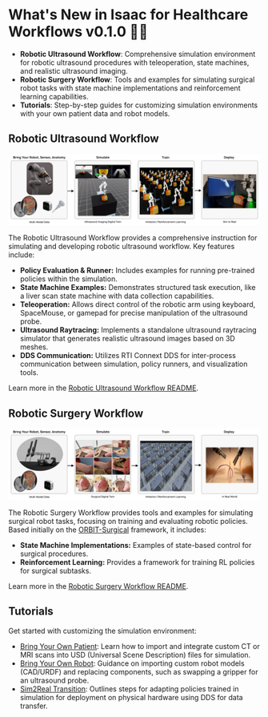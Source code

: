 # What's New in Isaac for Healthcare Workflows v0.1.0 🎉🎉

- **Robotic Ultrasound Workflow**: Comprehensive simulation environment for robotic ultrasound procedures with teleoperation, state machines, and realistic ultrasound imaging.
- **Robotic Surgery Workflow**: Tools and examples for simulating surgical robot tasks with state machine implementations and reinforcement learning capabilities.
- **Tutorials**: Step-by-step guides for customizing simulation environments with your own patient data and robot models.

## Robotic Ultrasound Workflow

![Robotic Ultrasound Workflow](../source/robotic_us_workflow.jpg)

The Robotic Ultrasound Workflow provides a comprehensive instruction for simulating and developing robotic ultrasound workflow. Key features include:

*   **Policy Evaluation & Runner:** Includes examples for running pre-trained policies within the simulation.
*   **State Machine Examples:** Demonstrates structured task execution, like a liver scan state machine with data collection capabilities.
*   **Teleoperation:** Allows direct control of the robotic arm using keyboard, SpaceMouse, or gamepad for precise manipulation of the ultrasound probe.
*   **Ultrasound Raytracing:** Implements a standalone ultrasound raytracing simulator that generates realistic ultrasound images based on 3D meshes.
*   **DDS Communication:** Utilizes RTI Connext DDS for inter-process communication between simulation, policy runners, and visualization tools.

Learn more in the [Robotic Ultrasound Workflow README](../../workflows/robotic_ultrasound/README.md).

## Robotic Surgery Workflow

![Robotic Surgery Workflow](../source/robotic_surgery_workflow.jpg)

The Robotic Surgery Workflow provides tools and examples for simulating surgical robot tasks, focusing on training and evaluating robotic policies. Based initially on the [ORBIT-Surgical](https://orbit-surgical.github.io/) framework, it includes:

*   **State Machine Implementations:** Examples of state-based control for surgical procedures.
*   **Reinforcement Learning:** Provides a framework for training RL policies for surgical subtasks.

Learn more in the [Robotic Surgery Workflow README](../../workflows/robotic_surgery/README.md).


## Tutorials

Get started with customizing the simulation environment:

*   [Bring Your Own Patient](../../tutorials/assets/bring_your_own_patient/README.md): Learn how to import and integrate custom CT or MRI scans into USD (Universal Scene Description) files for simulation.
*   [Bring Your Own Robot](../../tutorials/assets/bring_your_own_robot/README.md): Guidance on importing custom robot models (CAD/URDF) and replacing components, such as swapping a gripper for an ultrasound probe.
*   [Sim2Real Transition](../../tutorials/sim2real/README.md): Outlines steps for adapting policies trained in simulation for deployment on physical hardware using DDS for data transfer.
